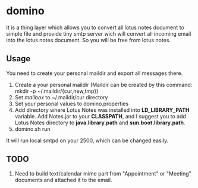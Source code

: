 domino
======

It is a thing layer which allows you to convert all lotus notes
document to simple file and provide tiny smtp server wich will convert
all incoming email into the lotus notes document. So you will be free
from lotus notes.

Usage
-----

You need to create your personal maildir and export all messages
there.

1. Create a your personal maildir (Maildir can be created by this
   command: mkdir -p ~/.maildir/{cur,new,tmp})
2. Set *mailbox* to ~/.maildir/cur directory
3. Set your personal values to domino.properties
4. Add directory where Lotus Notes was installed into
   **LD\_LIBRARY\_PATH** variable. Add Notes.jar to your **CLASSPATH**, and I
   suggest you to add Lotus Notes directory to **java.library.path** and
   **sun.boot.library.path**.
5. domino.sh run
  
It will run local smtpd on your 2500, which can be changed easily.

TODO
----

1. Need to build text/calendar mime part from "Appointment" or
   "Meeting" documents and attached it to the email.
